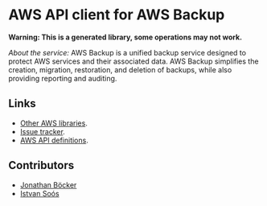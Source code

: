 # AWS API client for AWS Backup

**Warning: This is a generated library, some operations may not work.**

*About the service:*
AWS Backup is a unified backup service designed to protect AWS services and
their associated data. AWS Backup simplifies the creation, migration,
restoration, and deletion of backups, while also providing reporting and
auditing.

## Links

- [Other AWS libraries](https://github.com/agilord/aws_client/tree/master/generated).
- [Issue tracker](https://github.com/agilord/aws_client/issues).
- [AWS API definitions](https://github.com/aws/aws-sdk-js/tree/master/apis).

## Contributors

- [Jonathan Böcker](https://github.com/Schwusch)
- [Istvan Soós](https://github.com/isoos)

